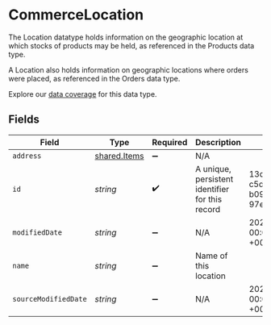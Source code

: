 # CommerceLocation

The Location datatype holds information on the geographic location at which stocks of products may be held, as referenced in the Products data type.

A Location also holds information on geographic locations where orders were placed, as referenced in the Orders data type.

Explore our [data coverage](https://knowledge.codat.io/supported-features/commerce?view=tab-by-data-type&dataType=commerce-locations) for this data type.


## Fields

| Field                                               | Type                                                | Required                                            | Description                                         | Example                                             |
| --------------------------------------------------- | --------------------------------------------------- | --------------------------------------------------- | --------------------------------------------------- | --------------------------------------------------- |
| `address`                                           | [shared.Items](../../../sdk/models/shared/items.md) | :heavy_minus_sign:                                  | N/A                                                 |                                                     |
| `id`                                                | *string*                                            | :heavy_check_mark:                                  | A unique, persistent identifier for this record     | 13d946f0-c5d5-42bc-b092-97ece17923ab                |
| `modifiedDate`                                      | *string*                                            | :heavy_minus_sign:                                  | N/A                                                 | 2022-10-23 00:00:00 +0000 UTC                       |
| `name`                                              | *string*                                            | :heavy_minus_sign:                                  | Name of this location                               |                                                     |
| `sourceModifiedDate`                                | *string*                                            | :heavy_minus_sign:                                  | N/A                                                 | 2022-10-23 00:00:00 +0000 UTC                       |